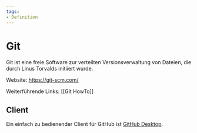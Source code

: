 ```yaml
---
tags:
- Definition
---
```

# Git

Git ist eine freie Software zur verteilten Versionsverwaltung von Dateien, die durch Linus Torvalds initiiert wurde.

Website: <https://git-scm.com/>

Weiterführende Links: [[Git HowTo]]

## Client

Ein einfach zu bedienender Client für GitHub ist [GitHub Desktop](https://desktop.github.com/).